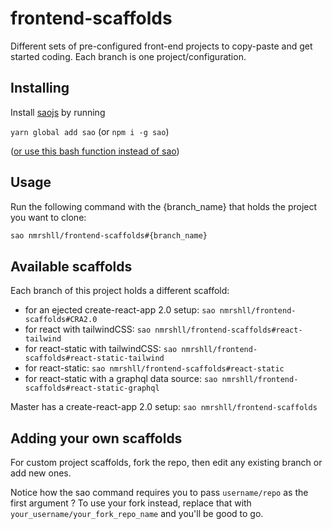 # frontend-scaffolds

Different sets of pre-configured front-end projects to copy-paste and get started coding. Each branch is one project/configuration.

## Installing

Install [saojs](https://saojs.org/guide/getting-started.html) by running 

`yarn global add sao` (or `npm i -g sao`)

([or use this bash function instead of sao](./docs/alternative-bash-function.md))


## Usage

Run the following command with the {branch_name} that holds the project you want to clone:

```sh
sao nmrshll/frontend-scaffolds#{branch_name}
```


## Available scaffolds

Each branch of this project holds a different scaffold:

- for an ejected create-react-app 2.0 setup: `sao nmrshll/frontend-scaffolds#CRA2.0`
- for react with tailwindCSS: `sao nmrshll/frontend-scaffolds#react-tailwind`
- for react-static with tailwindCSS: `sao nmrshll/frontend-scaffolds#react-static-tailwind`
- for react-static: `sao nmrshll/frontend-scaffolds#react-static`
- for react-static with a graphql data source: `sao nmrshll/frontend-scaffolds#react-static-graphql`

Master has a create-react-app 2.0 setup: `sao nmrshll/frontend-scaffolds`

## Adding your own scaffolds

For custom project scaffolds, fork the repo, then edit any existing branch or add new ones.

Notice how the sao command requires you to pass `username/repo` as the first argument ? 
To use your fork instead, replace that with `your_username/your_fork_repo_name` and you'll be good to go.

